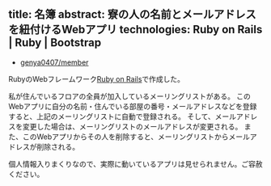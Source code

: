 title: 名簿
abstract: 寮の人の名前とメールアドレスを紐付けるWebアプリ
technologies: Ruby on Rails | Ruby | Bootstrap
---

- [genya0407/member](https://github.com/genya0407/member)

RubyのWebフレームワーク[Ruby on Rails](http://rubyonrails.org/)で作成した。

私が住んでいるフロアの全員が加入しているメーリングリストがある。
このWebアプリに自分の名前・住んでいる部屋の番号・メールアドレスなどを登録すると、上記のメーリングリストに自動で登録される。
そして、メールアドレスを変更した場合は、メーリングリストのメールアドレスが変更される。
また、このWebアプリからその人を削除すると、メーリングリストからメールアドレスが削除される。

個人情報入りまくりなので、実際に動いているアプリは見せられません。ご容赦ください。

